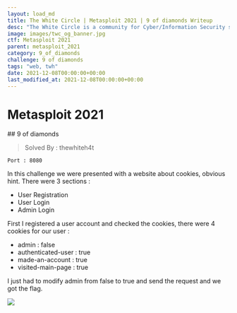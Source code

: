 ```yaml
---
layout: load_md
title: The White Circle | Metasploit 2021 | 9 of diamonds Writeup
desc: "The White Circle is a community for Cyber/Information Security students, enthusiasts and professionals. You can discuss anything related to Security, share your knowledge with others, get help when you need it and proceed further in your journey with amazing people from all over the world."
image: images/twc_og_banner.jpg
ctf: Metasploit 2021
parent: metasploit_2021
category: 9_of_diamonds
challenge: 9 of diamonds
tags: "web, twh"
date: 2021-12-08T00:00:00+00:00
last_modified_at: 2021-12-08T00:00:00+00:00
---
```


<h1 class="heading card-title white-text">Metasploit 2021</h1>
## 9 of diamonds

> Solved By : thewhiteh4t

```
Port : 8080
```

In this challenge we were presented with a website about cookies, obvious hint.
There were 3 sections :

- User Registration
- User Login
- Admin Login

First I registered a user account and checked the cookies, there were 4 cookies for our user :

- admin : false
- authenticated-user : true
- made-an-account : true
- visited-main-page : true

I just had to modify admin from false to true and send the request and we got the flag.

![](https://i.imgur.com/RxycAEW.png)